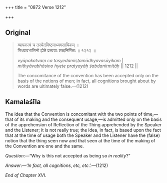 +++
title = "0872 Verse 1212"

+++
## Original 
>
> व्यापकत्वं च तस्येदमिष्टमाध्यवसायिकम् ।  
> मिथ्यावभासिनो ह्येते प्रत्ययाः शब्दनिर्मिताः ॥ १२१२ ॥ 
>
> *vyāpakatvaṃ ca tasyedamiṣṭamādhyavasāyikam* \|  
> *mithyāvabhāsino hyete pratyayāḥ śabdanirmitāḥ* \|\| 1212 \|\| 
>
> The concomitance of the convention has been accepted only on the basis of the notions of men; in fact, all cognitions brought about by words are ultimately false.—(1212)



## Kamalaśīla

The idea that the Convention is concomitant with the two points of time,—that of its making and the consequent usage,—is admitted only on the basis of the apprehension of Reflection of the Thing apprehended by the Speaker and the Listener; it is not really true; the idea, in fact, is based upon the fact that at the time of usage both the Speaker and the Listener have the (false) notion that the thing seen now and that seen at the time of the making of the Convention are one and the same.

*Question*:—“Why is this not accepted as being so *in* *reality*?”

*Answer*:—‘*In fact, all cognitions*, *etc, etc*.’.—(1212)

*End of Chapter XVI*.



